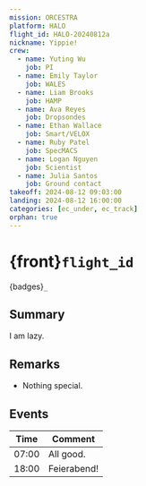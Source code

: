 ```yaml
---
mission: ORCESTRA
platform: HALO
flight_id: HALO-20240812a
nickname: Yippie!
crew:
  - name: Yuting Wu
    job: PI
  - name: Emily Taylor
    job: WALES
  - name: Liam Brooks
    job: HAMP
  - name: Ava Reyes
    job: Dropsondes
  - name: Ethan Wallace
    job: Smart/VELOX
  - name: Ruby Patel
    job: SpecMACS
  - name: Logan Nguyen
    job: Scientist
  - name: Julia Santos
    job: Ground contact
takeoff: 2024-08-12 09:03:00
landing: 2024-08-12 16:00:00
categories: [ec_under, ec_track]
orphan: true
---
```


# {front}`flight_id`

{badges}`_`

## Summary

I am lazy.

## Remarks

* Nothing special.

## Events

Time | Comment
--- | ---
07:00 | All good.
18:00 | Feierabend!
